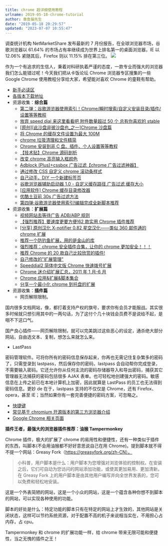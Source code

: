 ```yaml
---
title: chrome 超详细使用教程
urlname: 2019-05-18-chrome-tutorial
author: 章鱼猫先生
date: "2019-05-18 20:29:57"
updated: "2023-07-07 10:55:47"
---
```


调查统计机构 NetMarketShare 发布最新的 7 月份报告，在全球浏览器市场，谷歌浏览器以 61.64% 的市场占有率继续成为世界上排名第一的桌面浏览器，IE 以 12.06% 紧随其后，Firefox 则以 11.15% 排在第三位。
![](https://shub-1251708715.cos.ap-guangzhou.myqcloud.com/elog-cookbook-img/FldSo_YO8qieHJKyhjmIUw_YONJC.png)

作为一个有追求的生信人，秉着对科研执着严谨的态度，一款专业而强大的浏览器我们怎么能错过呢！今天我们把从卡饭论坛 Chrome 浏览器专区搜集的一些 Google Chrome 使用教程分享给大家，希望能对喜欢 Chrome 的童鞋有帮助。

- [新手必读区](https://bbs.kafan.cn/forum.php?mod=viewthread&tid=984403&page=1#pid191955358)
- [各版本下载地址](https://bbs.kafan.cn/forum.php?mod=viewthread&tid=984403&page=1#pid19195543)
- 资源收集：**综合篇**
  - [第二弹：谷歌游览器使用索引！Chrome/瞬时搜索/自定义安装目录/插件/设置等等教程](http://bbs.kafan.cn/thread-840991-1-1.html)
  - [放弃 speed dial 来这里看看吧 附件数量超过 50 个 总有你喜欢的 stable](http://bbs.kafan.cn/thread-929554-1-1.html)
  - [\[原创\]\[此沙盘非彼沙盘也\_之一\]Chrome 沙盘篇](http://bbs.kafan.cn/thread-858761-1-1.html)
  - [将 Chrome 的缓存文件设置为最大 100M](http://bbs.kafan.cn/thread-866484-1-1.html)
  - [chrome 垃圾清理和文件精简](http://bbs.kafan.cn/thread-863479-1-1.html)
  - [Chrome 安装到非 C 盘、插件、个人设置等等教程](http://bbs.kafan.cn/thread-865588-1-1.html)
  - [【技术贴】Chrome 源码剖析](http://bbs.kafan.cn/thread-716167-1-1.html)
  - [改变 chrome 高亮输入框颜色](http://bbs.kafan.cn/thread-766877-1-1.html)
  - [Adblock (Plus)+cssbox 广告过滤【chrome 广告过滤神器】](http://bbs.kafan.cn/thread-803683-1-1.html)
  - [通过修改 CSS 自定义 chrome 滚动条样式](http://bbs.kafan.cn/thread-1041710-1-1.html)
  - [自己动手，DIY 一个新建标签页](http://bbs.kafan.cn/forum.php?mod=viewthread&tid=1046868)
  - [谷歌浏览器辅助启动器 1.0 - 自定义缓存路径,广告过滤,缓存大小](http://bbs.kafan.cn/thread-1073040-1-1.html)
  - [\[应用软件\] Chrome 缓存目录修改器](http://bbs.kafan.cn/thread-1072463-1-1.html)
  - [优酷土豆前 30s 广告过滤方法](http://bbs.kafan.cn/thread-1029738-1-1.html)
  - [第四弹:谷歌游览器使用索引!编辑完成全新脚本推荐](http://bbs.kafan.cn/thread-1092697-1-1.html)
- 资源收集：**扩展篇**
  - [视频网站去等待广告 ADB/ABP 规则](http://bbs.kafan.cn/thread-1020949-1-1.html)
  - [【强烈推荐】要速度更要方便!62 款实用 Chrome 插件推荐](http://bbs.kafan.cn/thread-644937-1-1.html)
  - [\[分享\] 原创汉化 X-notifier 0.82 星空汉化——类似 360 邮件通的 chrome 扩展](http://bbs.kafan.cn/thread-1005404-1-1.html)
  - [推荐一个防钓鱼扩展，用的是金山的库](http://bbs.kafan.cn/thread-1002916-1-1.html)
  - [强烈推荐：chrome 安全插件合集，让你的 chrome 更加安全！！！](http://bbs.kafan.cn/thread-957029-1-1.html)
  - [推荐 Chrome 的 20 款自己比较欣赏的插件!](http://bbs.kafan.cn/thread-893054-1-1.html)
  - [自己修改的"扩展管理"](http://bbs.kafan.cn/thread-889525-1-1.html)
  - [Speeddial2 简体中文版 Chrome 快速拨号扩展](http://bbs.kafan.cn/thread-1007004-1-1.html)
  - [Chrome 迷介绍扩展汇总，2011 年 1 月-6 月](http://bbs.kafan.cn/thread-1011199-1-1.html)
  - [Chrome 应用&扩展&脚本集合](http://bbs.kafan.cn/thread-1040672-1-1.html)
  - [分享一个最小化 chrome 到托盘的扩展](http://bbs.kafan.cn/thread-1084630-1-1.html)
- 资源收集：**插件篇**
  - 网页解除限制。

国内很多文档网站，像，都打着支持产权的旗号，要求你有会员才能服战。其实很多时候就只想引用其中的一两句话，为了这付个几十块钱会员费不是说给不起，是咽不下这口气。

国产良心插件——网页解除限制，就可以完美跳过这些恶心的设定，通杀绝大部分网站，自由选文本、复制，想怎么来就怎么来。

- LastPass

密码管理软件。可将你所有的密码信息保存起来，你再也无需记住复杂繁多的密码了，只需登录到 lastpass，然后保存你的密码，lastpass 会自动帮你完成登录，不需要输入密码。它还允许你从任何主流的密码存储器导入和导出密码，捕获其它管理器无法捕获的密码包括很多 AJAX 表单。也可轻松地创建强大的密码。敏感信息在上传之前已在本地计算机上加密，因此就算是 LastPass 的员工也无法得到密码信息。更妙 de 在于，lastpass 支持的不仅仅是 Chrome，还有 Firefox、opera，甚至 IE；当然如果你有一套完善便捷的密码方案，可忽略之。

- [快捷键](http://bbs.kafan.cn/forum.php?mod=redirect&goto=findpost&ptid=984403&pid=19195849&fromuid=487958)
- [常见基于 chromium 开源版本的第三方浏览器介绍](http://bbs.kafan.cn/forum.php?mod=redirect&goto=findpost&ptid=984403&pid=19195861&fromuid=487958)
- [Google Chrome 相关页面](http://bbs.kafan.cn/forum.php?mod=redirect&goto=findpost&ptid=984403&pid=19195865&fromuid=487958)

**插件王者，最强大的浏览器插件推荐：油猴 Tampermonkey**

Chrome 插件，极大的扩展了 chrome 的易用性和便捷性，还有一种类似于插件的东西，叫脚本(不会用油猴都不好好意思说自己在用 Chrome)。提到脚本就不得不提一个网站：Greasy Fork（<https://greasyfork.org/zh-CN）。>

> 小科普，用户脚本是什么：用户脚本为您增强对浏览体验的控制权。在安装之后，它们可自动为您访问的网站添加功能，或使其更加易用、更加清新。在 Greasy Fork 上的用户脚本是由其他用户编写并向全世界发表的，您可以免费和轻松地安装。

这是一个外表简陋的网站，这是一个小众的网站，这是一个蕴含各种你想不到脚本的网站，可以实现各种使用的功能。

脚本的好处是什么：特定功能的脚本只有在特定的网站上才生效的，其他网站是关闭状态，这样可以节约系统资源，对于配置不高的机子来说相当实在，不用担心占内存，占 cpu。

Tampermonkey 和 chrome 的扩展功能一样，给 chrome 带来无限可能和便捷性，当之无愧的插件之王！
